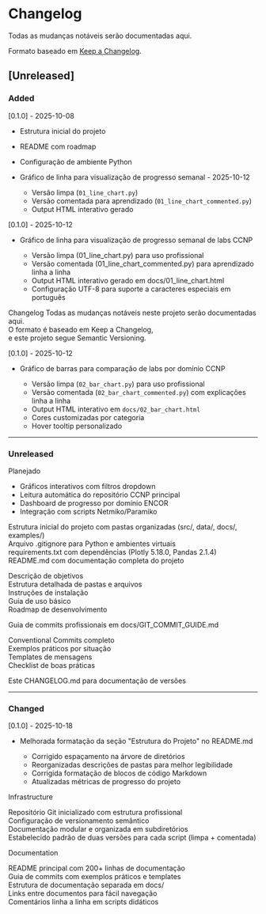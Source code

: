 # Changelog

Todas as mudanças notáveis serão documentadas aqui.

Formato baseado em [Keep a Changelog](https://keepachangelog.com/).

## [Unreleased]

### Added

[0.1.0] - 2025-10-08

- Estrutura inicial do projeto
- README com roadmap
- Configuração de ambiente Python

- Gráfico de linha para visualização de progresso semanal - 2025-10-12
  - Versão limpa (`01_line_chart.py`)
  - Versão comentada para aprendizado (`01_line_chart_commented.py`)
  - Output HTML interativo gerado

[0.1.0] - 2025-10-12  

- Gráfico de linha para visualização de progresso semanal de labs CCNP
  
  - Versão limpa (01_line_chart.py) para uso profissional
  - Versão comentada (01_line_chart_commented.py) para aprendizado linha a linha
  - Output HTML interativo gerado em docs/01_line_chart.html
  - Configuração UTF-8 para suporte a caracteres especiais em português

Changelog
Todas as mudanças notáveis neste projeto serão documentadas aqui.  
O formato é baseado em Keep a Changelog,  
e este projeto segue Semantic Versioning.  

[0.1.0] - 2025-10-12

- Gráfico de barras para comparação de labs por domínio CCNP  
  
  - Versão limpa (`02_bar_chart.py`) para uso profissional
  - Versão comentada (`02_bar_chart_commented.py`) com explicações linha a linha
  - Output HTML interativo em `docs/02_bar_chart.html`
  - Cores customizadas por categoria
  - Hover tooltip personalizado

---

### Unreleased  

Planejado  
  
- Gráficos interativos com filtros dropdown
- Leitura automática do repositório CCNP principal
- Dashboard de progresso por domínio ENCOR
- Integração com scripts Netmiko/Paramiko
  
Estrutura inicial do projeto com pastas organizadas (src/, data/, docs/, examples/)  
Arquivo .gitignore para Python e ambientes virtuais  
requirements.txt com dependências (Plotly 5.18.0, Pandas 2.1.4)  
README.md com documentação completa do projeto  
  
Descrição de objetivos  
Estrutura detalhada de pastas e arquivos  
Instruções de instalação  
Guia de uso básico  
Roadmap de desenvolvimento  
  
Guia de commits profissionais em docs/GIT_COMMIT_GUIDE.md  
  
Conventional Commits completo  
Exemplos práticos por situação  
Templates de mensagens  
Checklist de boas práticas  
  
Este CHANGELOG.md para documentação de versões  

---

### Changed

[0.1.0] - 2025-10-18  
  
- Melhorada formatação da seção "Estrutura do Projeto" no README.md  
  
  - Corrigido espaçamento na árvore de diretórios
  - Reorganizadas descrições de pastas para melhor legibilidade
  - Corrigida formatação de blocos de código Markdown
  - Atualizadas métricas de progresso do projeto

Infrastructure  

Repositório Git inicializado com estrutura profissional  
Configuração de versionamento semântico  
Documentação modular e organizada em subdiretórios  
Estabelecido padrão de duas versões para cada script (limpa + comentada) 
  
Documentation  
  
README principal com 200+ linhas de documentação  
Guia de commits com exemplos práticos e templates  
Estrutura de documentação separada em docs/  
Links entre documentos para fácil navegação  
Comentários linha a linha em scripts didáticos  
